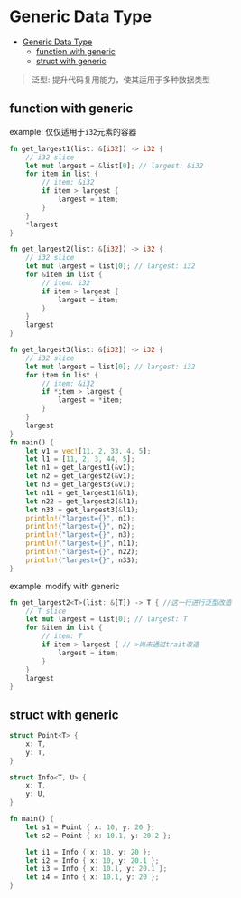 # Generic Data Type

- [Generic Data Type](#generic-data-type)
  - [function with generic](#function-with-generic)
  - [struct with generic](#struct-with-generic)

> 泛型: 提升代码复用能力，使其适用于多种数据类型

## function with generic

example: 仅仅适用于`i32`元素的容器

```rs
fn get_largest1(list: &[i32]) -> i32 {
    // i32 slice
    let mut largest = &list[0]; // largest: &i32
    for item in list {
        // item: &i32
        if item > largest {
            largest = item;
        }
    }
    *largest
}

fn get_largest2(list: &[i32]) -> i32 {
    // i32 slice
    let mut largest = list[0]; // largest: i32
    for &item in list {
        // item: i32
        if item > largest {
            largest = item;
        }
    }
    largest
}

fn get_largest3(list: &[i32]) -> i32 {
    // i32 slice
    let mut largest = list[0]; // largest: i32
    for item in list {
        // item: &i32
        if *item > largest {
            largest = *item;
        }
    }
    largest
}
fn main() {
    let v1 = vec![11, 2, 33, 4, 5];
    let l1 = [11, 2, 3, 44, 5];
    let n1 = get_largest1(&v1);
    let n2 = get_largest2(&v1);
    let n3 = get_largest3(&v1);
    let n11 = get_largest1(&l1);
    let n22 = get_largest2(&l1);
    let n33 = get_largest3(&l1);
    println!("largest={}", n1);
    println!("largest={}", n2);
    println!("largest={}", n3);
    println!("largest={}", n11);
    println!("largest={}", n22);
    println!("largest={}", n33);
}
```

example: modify with generic

```rs
fn get_largest2<T>(list: &[T]) -> T { //这一行进行泛型改造
    // T slice
    let mut largest = list[0]; // largest: T
    for &item in list {
        // item: T
        if item > largest { // >尚未通过trait改造
            largest = item;
        }
    }
    largest
}
```

## struct with generic

```rs
struct Point<T> {
    x: T,
    y: T,
}

struct Info<T, U> {
    x: T,
    y: U,
}

fn main() {
    let s1 = Point { x: 10, y: 20 };
    let s2 = Point { x: 10.1, y: 20.2 };

    let i1 = Info { x: 10, y: 20 };
    let i2 = Info { x: 10, y: 20.1 };
    let i3 = Info { x: 10.1, y: 20.1 };
    let i4 = Info { x: 10.1, y: 20 };
}
```

